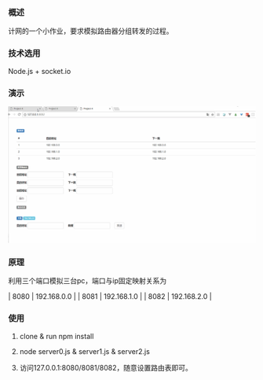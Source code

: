 ### 概述

计网的一个小作业，要求模拟路由器分组转发的过程。

### 技术选用

Node.js + socket.io

### 演示

![](https://github.com/LanticGan/router-simulation/blob/master/preview.gif)

### 原理

利用三个端口模拟三台pc，端口与ip固定映射关系为

| 8080 | 192.168.0.0 |
| 8081 | 192.168.1.0 |
| 8082 | 192.168.2.0 |

### 使用

1. clone & run npm install

2. node server0.js & server1.js & server2.js 

3. 访问127.0.0.1:8080/8081/8082，随意设置路由表即可。

